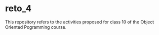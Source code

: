 # reto_4
This repository refers to the activities proposed for class 10 of the Object Oriented Pogramming course.
